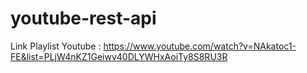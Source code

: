 ﻿# youtube-rest-api

Link Playlist Youtube : https://www.youtube.com/watch?v=NAkatoc1-FE&list=PLjW4nKZ1Geiwv40DLYWHxAoiTy8S8RU3R
